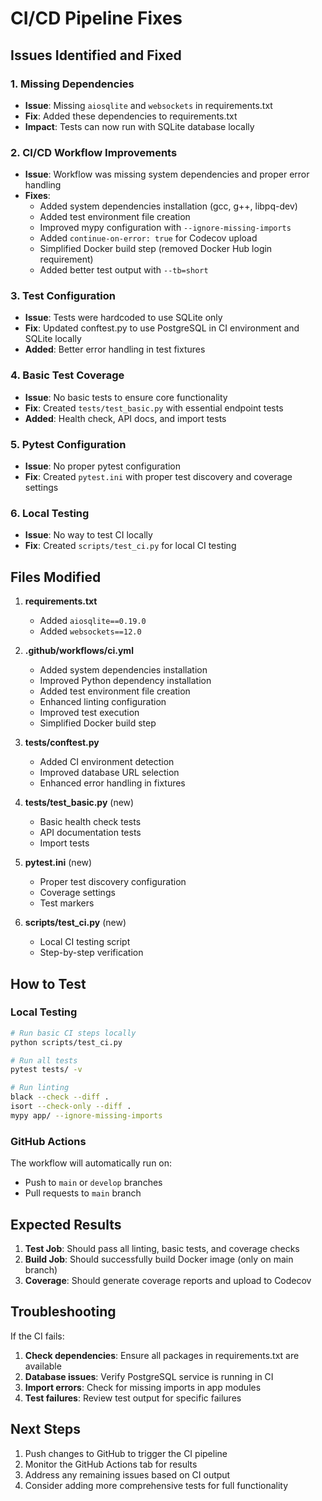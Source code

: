 # CI/CD Pipeline Fixes

## Issues Identified and Fixed

### 1. Missing Dependencies
- **Issue**: Missing `aiosqlite` and `websockets` in requirements.txt
- **Fix**: Added these dependencies to requirements.txt
- **Impact**: Tests can now run with SQLite database locally

### 2. CI/CD Workflow Improvements
- **Issue**: Workflow was missing system dependencies and proper error handling
- **Fixes**:
  - Added system dependencies installation (gcc, g++, libpq-dev)
  - Added test environment file creation
  - Improved mypy configuration with `--ignore-missing-imports`
  - Added `continue-on-error: true` for Codecov upload
  - Simplified Docker build step (removed Docker Hub login requirement)
  - Added better test output with `--tb=short`

### 3. Test Configuration
- **Issue**: Tests were hardcoded to use SQLite only
- **Fix**: Updated conftest.py to use PostgreSQL in CI environment and SQLite locally
- **Added**: Better error handling in test fixtures

### 4. Basic Test Coverage
- **Issue**: No basic tests to ensure core functionality
- **Fix**: Created `tests/test_basic.py` with essential endpoint tests
- **Added**: Health check, API docs, and import tests

### 5. Pytest Configuration
- **Issue**: No proper pytest configuration
- **Fix**: Created `pytest.ini` with proper test discovery and coverage settings

### 6. Local Testing
- **Issue**: No way to test CI locally
- **Fix**: Created `scripts/test_ci.py` for local CI testing

## Files Modified

1. **requirements.txt**
   - Added `aiosqlite==0.19.0`
   - Added `websockets==12.0`

2. **.github/workflows/ci.yml**
   - Added system dependencies installation
   - Improved Python dependency installation
   - Added test environment file creation
   - Enhanced linting configuration
   - Improved test execution
   - Simplified Docker build step

3. **tests/conftest.py**
   - Added CI environment detection
   - Improved database URL selection
   - Enhanced error handling in fixtures

4. **tests/test_basic.py** (new)
   - Basic health check tests
   - API documentation tests
   - Import tests

5. **pytest.ini** (new)
   - Proper test discovery configuration
   - Coverage settings
   - Test markers

6. **scripts/test_ci.py** (new)
   - Local CI testing script
   - Step-by-step verification

## How to Test

### Local Testing
```bash
# Run basic CI steps locally
python scripts/test_ci.py

# Run all tests
pytest tests/ -v

# Run linting
black --check --diff .
isort --check-only --diff .
mypy app/ --ignore-missing-imports
```

### GitHub Actions
The workflow will automatically run on:
- Push to `main` or `develop` branches
- Pull requests to `main` branch

## Expected Results

1. **Test Job**: Should pass all linting, basic tests, and coverage checks
2. **Build Job**: Should successfully build Docker image (only on main branch)
3. **Coverage**: Should generate coverage reports and upload to Codecov

## Troubleshooting

If the CI fails:

1. **Check dependencies**: Ensure all packages in requirements.txt are available
2. **Database issues**: Verify PostgreSQL service is running in CI
3. **Import errors**: Check for missing imports in app modules
4. **Test failures**: Review test output for specific failures

## Next Steps

1. Push changes to GitHub to trigger the CI pipeline
2. Monitor the GitHub Actions tab for results
3. Address any remaining issues based on CI output
4. Consider adding more comprehensive tests for full functionality 
